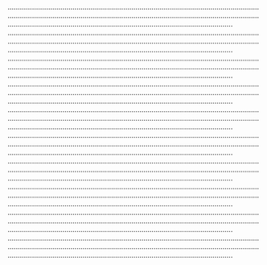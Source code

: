 .......................................................................................................................................................................................................................................................................................................................................................................
.......................................................................................................................................................................................................................................................................................................................................................................
.......................................................................................................................................................................................................................................................................................................................................................................
.......................................................................................................................................................................................................................................................................................................................................................................
.......................................................................................................................................................................................................................................................................................................................................................................
.......................................................................................................................................................................................................................................................................................................................................................................
.......................................................................................................................................................................................................................................................................................................................................................................
.......................................................................................................................................................................................................................................................................................................................................................................
.......................................................................................................................................................................................................................................................................................................................................................................
.......................................................................................................................................................................................................................................................................................................................................................................
